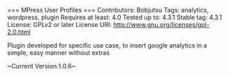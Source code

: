 === MPress User Profiles ===
Contributors: Bobjutsu
Tags: analytics, wordpress, plugin
Requires at least: 4.0
Tested up to: 4.3.1
Stable tag: 4.3.1
License: GPLv2 or later
License URI: http://www.gnu.org/licenses/gpl-2.0.html

Plugin developed for specific use case, to insert google analytics in a simple, easy manner without extras

~Current Version:1.0.6~
